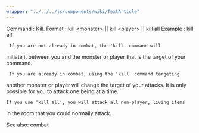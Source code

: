 ```yaml
---
wrapper: "../../../js/components/wiki/TextArticle"
---
```

Command : Kill.
Format  : kill &lt;monster&gt; || kill &lt;player&gt; || kill all
Example : kill elf

     If you are not already in combat, the 'kill' command will 
initiate it between you and the monster or player that is the target of
your command.

     If you are already in combat, using the 'kill' command targeting
another monster or player will change the target of your attacks.  It is
only possible for you to attack one being at a time.

	If you use 'kill all', you will attack all non-player, living items
in the room that you could normally attack.

See also: combat
